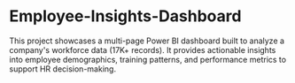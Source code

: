 # Employee-Insights-Dashboard
This project showcases a multi-page Power BI dashboard built to analyze a company's workforce data (17K+ records). It provides actionable insights into employee demographics, training patterns, and performance metrics to support HR decision-making.
